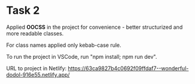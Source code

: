 # Task 2

Applied <b>OOCSS</b> in the project for convenience - better structurized and more readable classes.

For class names applied only kebab-case rule.

To run the project in VSCode, run "npm install; npm run dev".

URL to project in Netlify: https://63ca9827b4c0692f09ffdaf7--wonderful-dodol-916e55.netlify.app/
